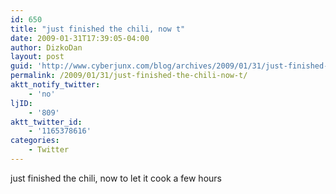 ```yaml
---
id: 650
title: "just finished the chili, now t"
date: 2009-01-31T17:39:05-04:00
author: DizkoDan
layout: post
guid: 'http://www.cyberjunx.com/blog/archives/2009/01/31/just-finished-the-chili-now-t/'
permalink: /2009/01/31/just-finished-the-chili-now-t/
aktt_notify_twitter:
    - 'no'
ljID:
    - '809'
aktt_twitter_id:
    - '1165378616'
categories:
    - Twitter
---
```


just finished the chili, now to let it cook a few hours